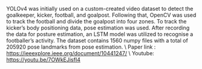 YOLOv4 was initially used on a custom-created video dataset to detect the goalkeeper, kicker, football, and goalpost. Following that, OpenCV was used to track the football and divide the goalpost into four zones. To track the kicker’s body positioning data, pose estimation was used. After recording the data for posture estimation, an LSTM model was utilized to recognise a footballer’s activity. The dataset contains 1560 numpy files with a total of 205920 pose landmarks from pose estimation. 
\\
Paper link : https://ieeexplore.ieee.org/document/10441247/
\\
Youtube: https://youtu.be/7OWkEJisfI4

